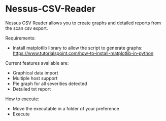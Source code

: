 # Nessus-CSV-Reader

Nessus CSV Reader allows you to create graphs and detailed reports from the scan csv export.

Requirements:
- Install matplotlib library to allow the script to generate graphs: https://www.tutorialspoint.com/how-to-install-matplotlib-in-python

Current features available are:
- Graphical data import
- Multiple host support
- Pie graph for all severities detected
- Detailed txt report

How to execute:
- Move the executable in a folder of your preference
- Execute